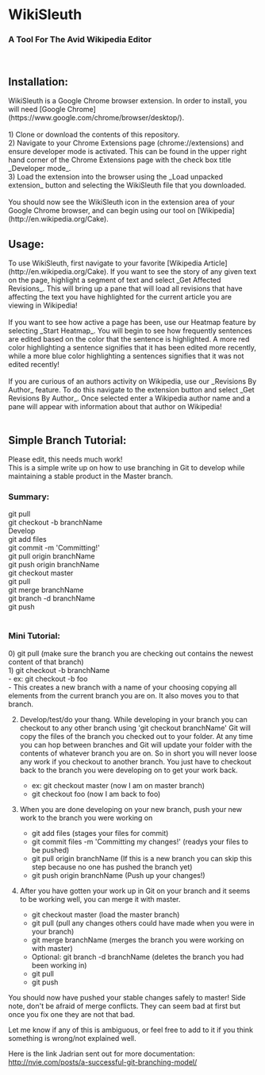 <h1>WikiSleuth</h1>
<h3>A Tool For The Avid Wikipedia Editor</h3>
<br>
<h2>Installation: </h2>
WikiSleuth is a Google Chrome browser extension. In order to install, you will need [Google Chrome](https://www.google.com/chrome/browser/desktop/).<br><br>
1) Clone or download the contents of this repository. <br>
2) Navigate to your Chrome Extensions page (chrome://extensions) and ensure developer mode is activated. This can be found in the upper right hand corner of the Chrome Extensions page with the check box title _Developer mode_. <br>
3) Load the extension into the browser using the _Load unpacked extension_ button and selecting the WikiSleuth file that you downloaded. <br><br>
You should now see the WikiSleuth icon in the extension area of your Google Chrome browser, and can begin using our tool on [Wikipedia](http://en.wikipedia.org/Cake).
<br>
<h2>Usage: </h2>
To use WikiSleuth, first navigate to your favorite [Wikipedia Article](http://en.wikipedia.org/Cake). If you want to see the story of any given text on the page, highlight a segment of text and select _Get Affected Revisions_. This will bring up a pane that will load all revisions that have affecting the text you have highlighted for the current article you are viewing in Wikipedia!
<br><br>
If you want to see how active a page has been, use our Heatmap feature by selecting _Start Heatmap_. You will begin to see how frequently sentences are edited based on the color that the sentence is highlighted. A more red color highlighting a sentence signifies that it has been edited more recently, while a more blue color highlighting a sentences signifies that it was not edited recently!
<br><br>
If you are curious of an authors activity on Wikipedia, use our _Revisions By Author_ feature. To do this navigate to the extension button and select _Get Revisions By Author_. Once selected enter a Wikipedia author name and a pane will appear with information about that author on Wikipedia!
<br>
<br>
<h2> Simple Branch Tutorial:</h2>
Please edit, this needs much work! 
<br>
This is a simple write up on how to use branching in Git to develop while maintaining a stable product in the Master branch.
<br>
<h3>Summary:</h3>
git pull <br>
git checkout -b branchName <br>
Develop <br>
git add files <br>
git commit <file(s)> -m 'Committing!' <br>
git pull origin branchName <br>
git push origin branchName <br>
git checkout master <br>
git pull <br>
git merge branchName <br>
git branch -d branchName <br>
git push <br>
<br>
<h3>Mini Tutorial:</h3>
0) git pull (make sure the branch you are checking out contains the newest content of that branch) <br>
1) git checkout -b branchName<br>
    - ex: git checkout -b foo <br>
    - This creates a new branch with a name of your choosing copying all elements from the current branch you are on. It also moves you to that branch. <br>

2) Develop/test/do your thang. While developing in your branch you can checkout to any other branch using 'git checkout branchName' Git will copy the files of the branch you checked out to your folder. At any time you can hop between branches and Git will update your folder with the contents of whatever branch you are on. So in short you will never loose any work if you checkout to another branch. You just have to checkout back to the branch you were developing on to get your work back. <br>
    - ex: git checkout master (now I am on master branch) <br>
    - git checkout foo (now I am back to foo) <br>

3) When you are done developing on your new branch, push your new work to the branch you were working on <br>
    - git add files (stages your files for commit) <br>
    - git commit files -m 'Committing my changes!' (readys your files to be pushed) <br>
    - git pull origin branchName (If this is a new branch you can skip this step because no one has pushed the branch yet) <br>
    - git push origin branchName (Push up your changes!) <br>

4) After you have gotten your work up in Git on your branch and it seems to be working well, you can merge it with master. <br>
    - git checkout master (load the master branch) <br>
    - git pull (pull any changes others could have made when you were in your branch) <br>
    - git merge branchName (merges the branch you were working on with master) <br>
    - Optional: git branch -d branchName (deletes the branch you had been working in) <br>
    - git pull <br>
    - git push <br>

You should now have pushed your stable changes safely to master! Side note, don't be afraid of merge conflicts. They can seem bad at first but once you fix one they are not that bad. <br>

Let me know if any of this is ambiguous, or feel free to add to it if you think something is wrong/not explained well. <br>

Here is the link Jadrian sent out for more documentation: http://nvie.com/posts/a-successful-git-branching-model/
